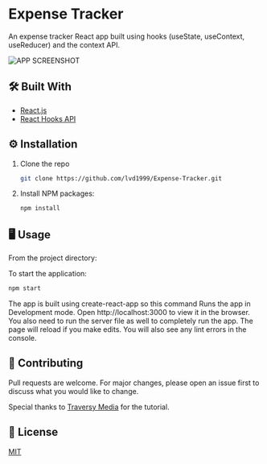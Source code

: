 # Expense Tracker

An expense tracker React app built using hooks (useState, useContext, useReducer) and the context API.

![APP SCREENSHOT](https://i.ibb.co/zVvs2D7/expense-tracker.png)

## 🛠 Built With
- [React.js](https://reactjs.org/)
- [React Hooks API](https://reactjs.org/docs/hooks-reference.html)

## ⚙ Installation
1. Clone the repo
   ```sh
   git clone https://github.com/lvd1999/Expense-Tracker.git
   ```
2. Install NPM packages:
   ```sh
   npm install
   ```


## 🖥 Usage

From the project directory: 

To start the application:
```bash
npm start
```

The app is built using create-react-app so this command Runs the app in Development mode. Open http://localhost:3000 to view it in the browser. You also need to run the server file as well to completely run the app. The page will reload if you make edits. You will also see any lint errors in the console.


## 🌟 Contributing
Pull requests are welcome. For major changes, please open an issue first to discuss what you would like to change.


 Special thanks to [Traversy Media](https://www.youtube.com/channel/UC29ju8bIPH5as8OGnQzwJyA) for the tutorial. 

## 🧾 License
[MIT](https://choosealicense.com/licenses/mit/)
